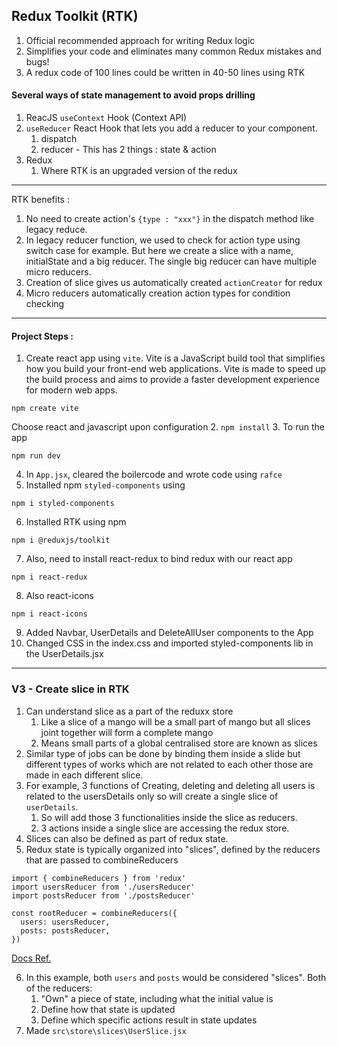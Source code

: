 ## Redux Toolkit (RTK)

1. Official recommended approach for writing Redux logic
2. Simplifies your code and eliminates many common Redux mistakes and bugs!
3. A redux code of 100 lines could be written in 40-50 lines using RTK

#### Several ways of state management to avoid props drilling

1. ReacJS `useContext` Hook (Context API)
2. `useReducer` React Hook that lets you add a reducer to your component.
   1. dispatch
   2. reducer - This has 2 things : state & action
3. Redux
   1. Where RTK is an upgraded version of the redux

---

RTK benefits :

1. No need to create action's `{type : "xxx"}` in the dispatch method like legacy reduce.
2. In legacy reducer function, we used to check for action type using switch case for example. But here we create a slice with a name, initialState and a big reducer. The single big reducer can have multiple micro reducers.
3. Creation of slice gives us automatically created `actionCreator` for redux
4. Micro reducers automatically creation action types for condition checking

---

#### Project Steps :

1. Create react app using `vite`. Vite is a JavaScript build tool that simplifies how you build your front-end web applications. Vite is made to speed up the build process and aims to provide a faster development experience for modern web apps.

```
npm create vite
```

Choose react and javascript upon configuration 2. `npm install` 3. To run the app

```
npm run dev
```

4. In `App.jsx`, cleared the boilercode and wrote code using `rafce`
5. Installed npm `styled-components` using

```
npm i styled-components
```

6. Installed RTK using npm

```
npm i @reduxjs/toolkit
```

7. Also, need to install react-redux to bind redux with our react app

```
npm i react-redux
```

8. Also react-icons

```
npm i react-icons
```

9. Added Navbar, UserDetails and DeleteAllUser components to the App
10. Changed CSS in the index.css and imported styled-components lib in the UserDetails.jsx

---

### V3 - Create slice in RTK

1. Can understand slice as a part of the reduxx store
   1. Like a slice of a mango will be a small part of mango but all slices joint together will form a complete mango
   2. Means small parts of a global centralised store are known as slices
2. Similar type of jobs can be done by binding them inside a slide but different types of works which are not related to each other those are made in each different slice.
3. For example, 3 functions of Creating, deleting and deleting all users is related to the usersDetails only so will create a single slice of `userDetails`.
   1. So will add those 3 functionalities inside the slice as reducers.
   2. 3 actions inside a single slice are accessing the redux store.
4. Slices can also be defined as part of redux state.
5. Redux state is typically organized into "slices", defined by the reducers that are passed to combineReducers

```
import { combineReducers } from 'redux'
import usersReducer from './usersReducer'
import postsReducer from './postsReducer'

const rootReducer = combineReducers({
  users: usersReducer,
  posts: postsReducer,
})
```

[Docs Ref.](https://redux-toolkit.js.org/usage/usage-guide#creating-slices-of-state)

6. In this example, both `users` and `posts` would be considered "slices". Both of the reducers:
   1. "Own" a piece of state, including what the initial value is
   2. Define how that state is updated
   3. Define which specific actions result in state updates
7. Made `src\store\slices\UserSlice.jsx`
